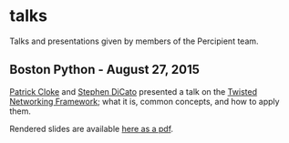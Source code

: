 # talks

Talks and presentations given by members of the Percipient team.

## Boston Python - August 27, 2015

[Patrick Cloke](https://github.com/clokep) and [Stephen DiCato](https://github.com/dicato)
presented a talk on the [Twisted Networking Framework](https://twistedmatrix.com/trac/);
what it is, common concepts, and how to apply them.

Rendered slides are available [here as a pdf](https://github.com/percipient/talks/blob/master/boston_python_08_27_2015/boston_python_08_27_2015.pdf).
